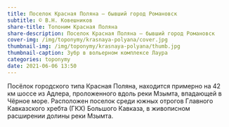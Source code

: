 ```yaml
---
title: Поселок Красная Поляна — бывший город Романовск
subtitle: © В.Н. Ковешников
share-title: Топоним Красная Поляна
share-description: Поселок Красная Поляна — бывший город Романовск
cover-img: /img/toponymy/krasnaya-polyana/cover.jpg
thumbnail-img: /img/toponymy/krasnaya-polyana/thumb.jpg
thumbnail-caption: Зубр в вольерном комплексе Лаура
categories: toponymy
date: 2021-06-06 13:50
---
```

Посёлок городского типа Красная Поляна, находится примерно на 42 км шоссе из Адлера, проложенного вдоль реки Мзымта, впадающей в Чёрное море. Расположен поселок среди южных отрогов Главного Кавказского хребта (ГКХ) Большого Кавказа, в живописном расширении долины реки Мзымта.
